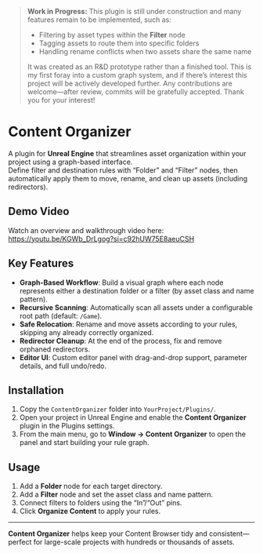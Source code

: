 > **Work in Progress:** This plugin is still under construction and many features remain to be implemented, such as:
> - Filtering by asset types within the **Filter** node  
> - Tagging assets to route them into specific folders  
> - Handling rename conflicts when two assets share the same name  
>
> It was created as an R&D prototype rather than a finished tool. This is my first foray into a custom graph system, and if there’s interest this project will be actively developed further. Any contributions are welcome—after review, commits will be gratefully accepted. Thank you for your interest!

# Content Organizer

A plugin for **Unreal Engine** that streamlines asset organization within your project using a graph-based interface.  
Define filter and destination rules with “Folder” and “Filter” nodes, then automatically apply them to move, rename, and clean up assets (including redirectors).

## Demo Video

Watch an overview and walkthrough video here: https://youtu.be/KGWb_DrLgog?si=c92hUW75E8aeuCSH

## Key Features

- **Graph-Based Workflow**: Build a visual graph where each node represents either a destination folder or a filter (by asset class and name pattern).  
- **Recursive Scanning**: Automatically scan all assets under a configurable root path (default: `/Game`).  
- **Safe Relocation**: Rename and move assets according to your rules, skipping any already correctly organized.  
- **Redirector Cleanup**: At the end of the process, fix and remove orphaned redirectors.  
- **Editor UI**: Custom editor panel with drag-and-drop support, parameter details, and full undo/redo.

## Installation

1. Copy the `ContentOrganizer` folder into `YourProject/Plugins/`.  
2. Open your project in Unreal Engine and enable the **Content Organizer** plugin in the Plugins settings.  
3. From the main menu, go to **Window → Content Organizer** to open the panel and start building your rule graph.

## Usage

1. Add a **Folder** node for each target directory.  
2. Add a **Filter** node and set the asset class and name pattern.  
3. Connect filters to folders using the “In”/“Out” pins.  
4. Click **Organize Content** to apply your rules.

---

**Content Organizer** helps keep your Content Browser tidy and consistent—perfect for large-scale projects with hundreds or thousands of assets.  
